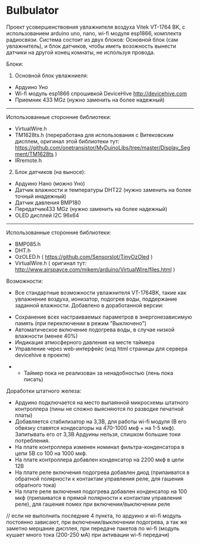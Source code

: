 # Bulbulator
Проект усовершенствовния увлажнителя воздуха Vitek VT-1764 BK, с использованием arduino uno, nano, wi-fi модуля esp1866, комплекта радиосвязи.
Система состоит из двух блоков: Основной блок (сам увлажнитель), и блок датчиков, чтобы иметь возожность вынести датчики на другой конец комнаты, не используя провода.

Блоки:
1. Основной блок увлажниеля:
- Ардуино Уно
- Wi-fi модуль esp1866 спрошивкой DeviceHive http://devicehive.com
- Приемник 433 MGz (нужно заменить на более надежный)
--------------------
Использованные сторонние библиотеки:
- VirtualWire.h
- TM1628ts.h (переработана для использования с Витековским дисплем, оригинал этой библиотеки тут: https://github.com/onetransistor/MyDuinoLibs/tree/master/Display_Segment/TM1628ts )
- IRremote.h

2. Блок датчиков (на выносе):
- Ардуино Нано (можно Уно)
- Датчик влажности и температуры DHT22 (нужно заменить на более точный инадежный)
- Датчик давления BMP180
- Передатчик433 MGz (нужно заменить на более надежный)
- OLED дисплей I2C 96x64
--------------------
Использованные сторонние библиотеки:
- BMP085.h 
- DHT.h 
- OzOLED.h ( https://github.com/SensorsIot/TinyOzOled )
- VirtualWire.h ( оригинал тут: http://www.airspayce.com/mikem/arduino/VirtualWire/files.html )

Возможности:
- Все стандартные возможности увлажнителя VT-1764BK, такие как увлажнение воздуха, ионизатор, подогрев воды, поддержание заданной влажности. 
Добавлено в доработанной версии:
+ Сохранение всех настраиваемых параметров в энергонезависимую память (при переключении в режим "Выключено")
+ Автоматическое включение подогрева воды, в случае низкой влажности (менее 40%)
+ Индикация атмосферного давления на месте таймера
+ Управление через web-интерфейс (код html страницы для сервера devicehive в проекте)
- - Таймер пока не реализован за ненадобностью (лень пока писать)

Доработки штатного железа:
- Ардуино подключается на место выпаянной микросхемы штатного контроллера (пины не сложно выясняются по разводке печатной  платы)
- Добавляется стабилизатор на 3,3В, для работы wi-fi модуля (В его обвязку ставятся кондесаторы на 470-1000 мкф + на 1-5 мкф). Запитывать его от 3,3В Ардуины нельзя, слишком большие токи потребления.
- На плате контроллера изменен номинал фильтра-конденсатора в цепи 5В со 100 на 1000 мкф.
- На плате контроллера добавлен конденсатор на 2200 мкф в цепи 12В
- На плате реле включения подогрева добавлен диод (припаиватся в обратной полярности к контактам управления реле, для гашения обратного тока)
- На плате реле включения подогрева добавлен конденсатор на 100 мкф (припаиватся в прямой полярности к контактам управления реле), для гашения помех при включении/выключении реле

// если не выполнить последние 4 пункта, то ардуино и wi-fi модуль постоянно зависают, при включении/выключении подогрева, а так же заметно мерцание дисплея, при передаче пакетов по wi-fi (модуль кушает много тока (200-250 мА) при активации wi-fi передачи)
